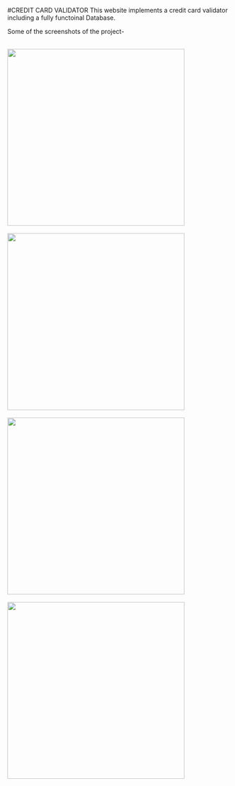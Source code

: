 #CREDIT CARD VALIDATOR
This website implements a credit card validator including a fully functoinal Database.

Some of the screenshots of the project-
<br><br>
<p>
<img src="screenshots/1.png" width="400px"/>
<br><br>
<img src="screenshots/2.png" width="400px"/>
<br><br>
<img src="screenshots/3.png" width="400px"/>
<br><br>
<img src="screenshots/4.png" width="400px"/>
</p>

